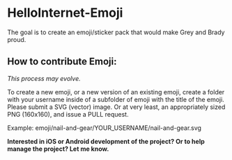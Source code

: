 # HelloInternet-Emoji
The goal is to create an emoji/sticker pack that would make Grey and Brady proud.

## How to contribute Emoji:

_This process may evolve._

To create a new emoji, or a new version of an existing emoji, create a folder with your username inside of a subfolder of emoji with the title of the emoji. Please submit a SVG (vector) image. Or at very least, an appropriately sized PNG (160x160), and issue a PULL request.

Example:
emoji/nail-and-gear/YOUR_USERNAME/nail-and-gear.svg


**Interested in iOS or Android development of the project? Or to help manage the project? Let me know.**
